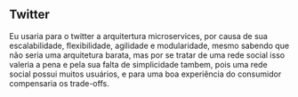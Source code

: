 ## Twitter
Eu usaria para o twitter a arquitertura microservices, por causa de sua escalabilidade, flexibilidade, agilidade e modularidade, mesmo sabendo que não seria uma arquitetura barata, mas por se tratar de uma rede social isso valeria a pena e pela sua falta de simplicidade tambem, pois uma rede social possui muitos usuários, e para uma boa experiência do consumidor compensaria os trade-offs.
